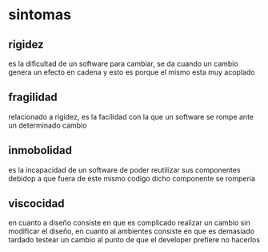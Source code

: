 # sintomas

## rigidez

es la dificultad de un software para cambiar, se da cuando un cambio genera un efecto en cadena y esto es porque el mismo esta muy acoplado

## fragilidad

relacionado a rigidez, es la facilidad con la que un software se rompe ante un determinado cambio

## inmobolidad

es la incapacidad de un software de poder reutilizar sus componentes debidop a que fuera de este mismo codigo dicho componente se romperia

## viscocidad

en cuanto a diseño consiste en que es complicado realizar un cambio sin modificar el diseño, en cuanto al ambientes consiste en que es demasiado tardado testear un cambio al punto de que el developer prefiere no hacerlos